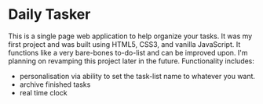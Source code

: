 # Daily Tasker
This is a single page web application to help organize your tasks. It was my first project and was built using HTML5, CSS3, and vanilla JavaScript. It functions like a very bare-bones to-do-list and can be improved upon. I'm planning on revamping this project later in the future.
Functionality includes:
- personalisation via ability to set the task-list name to whatever you want.
- archive finished tasks
- real time clock

